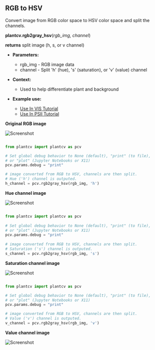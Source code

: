 ## RGB to HSV

Convert image from RGB color space to HSV color space and split the channels.

**plantcv.rgb2gray_hsv**(*rgb_img, channel*)

**returns** split image (h, s, or v channel)  

- **Parameters:**
    - rgb_img - RGB image data
    - channel - Split 'h' (hue), 's' (saturation), or 'v' (value) channel
   
- **Context:**
    - Used to help differentiate plant and background
- **Example use:**
    - [Use In VIS Tutorial](vis_tutorial.md)
    - [Use In PSII Tutorial](psII_tutorial.md)

**Original RGB image**

![Screenshot](img/documentation_images/rgb2hsv/original_image.jpg)

```python

from plantcv import plantcv as pcv

# Set global debug behavior to None (default), "print" (to file), 
# or "plot" (Jupyter Notebooks or X11)
pcv.params.debug = "print"

# image converted from RGB to HSV, channels are then split. 
# Hue ('h') channel is outputed.
h_channel = pcv.rgb2gray_hsv(rgb_img, 'h')

```

**Hue channel image**

![Screenshot](img/documentation_images/rgb2hsv/hsv_hue.jpg)

```python

from plantcv import plantcv as pcv
    
# Set global debug behavior to None (default), "print" (to file), 
# or "plot" (Jupyter Notebooks or X11)
pcv.params.debug = "print"
    
# image converted from RGB to HSV, channels are then split. 
# Saturation ('s') channel is outputed.    
s_channel = pcv.rgb2gray_hsv(rgb_img, 's')

```  

**Saturation channel image**

![Screenshot](img/documentation_images/rgb2hsv/hsv_saturation.jpg)

```python

from plantcv import plantcv as pcv

# Set global debug behavior to None (default), "print" (to file), 
# or "plot" (Jupyter Notebooks or X11)
pcv.params.debug = "print"

# image converted from RGB to HSV, channels are then split. 
# Value ('v') channel is outputed.
v_channel = pcv.rgb2gray_hsv(rgb_img, 'v')

```  

**Value channel image**

![Screenshot](img/documentation_images/rgb2hsv/hsv_value.jpg)
